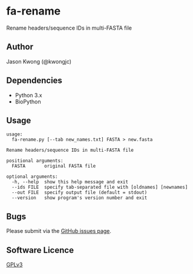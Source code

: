 # fa-rename
Rename headers/sequence IDs in multi-FASTA file

## Author

Jason Kwong (@kwongjc)

## Dependencies
* Python 3.x
* BioPython

## Usage

```
usage: 
  fa-rename.py [--tab new_names.txt] FASTA > new.fasta

Rename headers/sequence IDs in multi-FASTA file

positional arguments:
  FASTA       original FASTA file

optional arguments:
  -h, --help  show this help message and exit
  --ids FILE  specify tab-separated file with [oldnames] [newnames]
  --out FILE  specify output file (default = stdout)
  --version   show program's version number and exit
```

## Bugs

Please submit via the [GitHub issues page](https://github.com/kwongj/fa-rename/issues).  

## Software Licence

[GPLv3](https://github.com/kwongj/fa-rename/blob/master/LICENSE)
